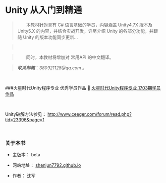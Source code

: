 # Unity 从入门到精通


>&emsp;&emsp;本教材针对具有 C# 语言基础的学员，内容涵盖 Unity4.7X 版本及 Unity5.X 的内容，并结合实战开发，详尽介绍 Unity 的各部分功能，并跟随 Unity 的版本功能同步更新...

>&emsp;&emsp;

>&emsp;&emsp;同时，本教材将增加对 常用API 的中文翻译。

>___联系邮箱___：_380921128@qq.com_ 。


&emsp;&emsp;

###火星时代Unity程序专业 优秀学员作品
🍄  [火星时代Unity程序专业 1703期学员作品](http://v.youku.com/v_show/id_XMjg2ODI5OTIwNA==.html?spm=a2h3j.8428770.3416059.1)




&emsp;

Unity破解方法参见：
http://www.ceeger.com/forum/read.php?tid=23396&page=1

&emsp;





### 关于本书

* 主版本： beta

* 网站地址： [shenjun7792.github.io](https://shenjun7792.github.io)

* 作者： 沈军

